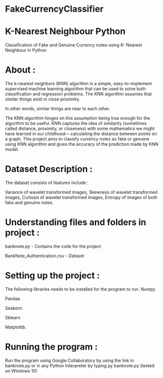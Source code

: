 # FakeCurrencyClassifier
# K-Nearest Neighbour Python
Classification of Fake and Genuine Currency notes using K- Nearest Neighbour in Python

# About :
The k-nearest neighbors (KNN) algorithm is a simple, easy-to-implement supervised machine learning algorithm that can be used to solve both classification and regression problems. The KNN algorithm assumes that similar things exist in close proximity. 

In other words, similar things are near to each other.

The KNN algorithm hinges on this assumption being true enough for the algorithm to be useful. KNN captures the idea of similarity (sometimes called distance, proximity, or closeness) with some mathematics we might have learned in our childhood— calculating the distance between points on a graph.
This project aims to classify currency notes as fake or genuine using KNN algorithm and gives the accuracy of the prediction made by KNN model.

# Dataset Description :
The dataset consists of  features include :

Variance of wavelet transformed images, Skewness of wavelet transformed images, Curtosis of wavelet transformed images, Entropy of images of both fake and genuine notes.

# Understanding files and folders in project :
banknote.py - Contains the code for the project

BankNote_Authentication.csv - Dataset

# Setting up the project :
The following libraries needs to be installed for the program to run.
Numpy

Pandas

Seaborn

Sklearn

Matplotlib.

# Running the program :
Run the program using Google Collaboratory by using the link in banknote.py or in any Python Interpreter by typing py banknote.py (tested on Windows 10)
